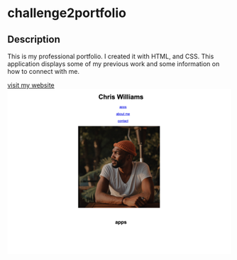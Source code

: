 # challenge2portfolio

## Description
This is my professional portfolio. I created it with HTML, and CSS.
This application displays some of my previous work and some information on how to connect with me.

[visit my website](https://github.com/trife631/challenge2portfolio.git)
![screenshot](/assets/challenge2screenshot.png)
